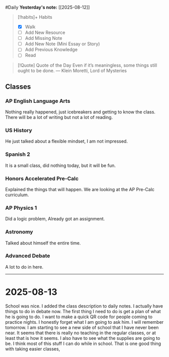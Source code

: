 #Daily
**Yesterday's note:** [[2025-08-12]]

> [!habits]+ Habits 
>- [x] Walk 
>- [ ] Add New Resource
> - [ ] Add Missing Note
> - [ ] Add New Note (Mini Essay or Story)
> - [ ] Add Previous Knowledge  
> - [ ] Read

> [!Quote]  Quote of the Day
Even if it’s meaningless, some things still ought to be done.
— Klein Moretti, Lord of Mysteries


## Classes 

### AP English Language Arts 
Nothing really happened, just icebreakers and getting to know the class. There will be a lot of writing but not a lot of reading. 
### US History 
He just talked about a flexible mindset, I am not impressed. 
### Spanish 2 
It is a small class, did nothing today, but it will be fun. 
### Honors Accelerated Pre-Calc 
Explained the things that will happen. We are looking at the AP Pre-Calc curriculum. 
### AP Physics 1 
Did a logic problem, Already got an assignment. 
### Astronomy 
Talked about himself the entire time. 
### Advanced Debate 
A lot to do in here. 


<hr>


# 2025-08-13

School was nice. I added the class description to daily notes. I actually have things to do in debate now. The first thing I need to do is get a plan of what he is going to do. I want to make a quick QR code for people coming to practice nights. I honestly forget what I am going to ask him. I will remember tomorrow. I am starting to see a new side of school that I have never been near. It seems that there is really no teaching in the regular classes, or at least that is how it seems. I also have to see what the supplies are going to be. I think most of this stuff I can do while in school. That is one good thing with taking easier classes, 